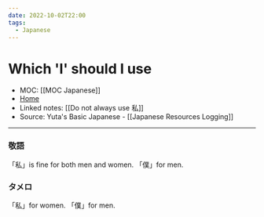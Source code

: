 ```yaml
---
date: 2022-10-02T22:00
tags:
  - Japanese
---
```

# Which 'I' should I use
- MOC: [[MOC Japanese]]
- [Home](https://misudashi.ga/)
- Linked notes: [[Do not always use 私]]
- Source: Yuta's Basic Japanese - [[Japanese Resources Logging]]
----------
### 敬語
「私」is fine for both men and women.
「僕」for men.

### タメロ
「私」for women.
「僕」for men.
